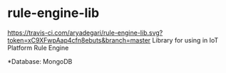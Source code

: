 # rule-engine-lib
https://travis-ci.com/aryadegari/rule-engine-lib.svg?token=xC9XFwpAap4cfn8ebuts&branch=master
Library for using in IoT Platform Rule Engine

*Database: MongoDB
